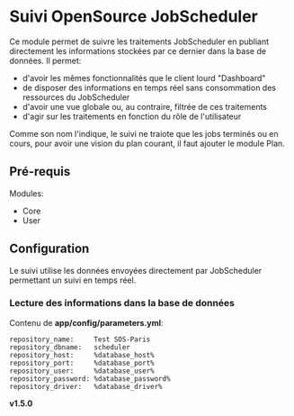 Suivi OpenSource JobScheduler 
=============================

Ce module permet de suivre les traitements JobScheduler en publiant directement les informations stockées par ce dernier dans la base de données. Il permet:
- d'avoir les mêmes fonctionnalités que le client lourd "Dashboard"
- de disposer des informations en temps réel sans consommation des ressources du JobScheduler
- d'avoir une vue globale ou, au contraire, filtrée de ces traitements
- d'agir sur les traitements en fonction du rôle de l'utilisateur

Comme son nom l'indique, le suivi ne traiote que les jobs terminés ou en cours, pour avoir une vision du plan courant, il faut ajouter le module Plan.

Pré-requis
----------
Modules:
- Core
- User

Configuration
-------------
Le suivi utilise les données envoyées directement par JobScheduler permettant un suivi en temps réel.

### Lecture des informations dans la base de données

Contenu de **app/config/parameters.yml**:

    repository_name:     Test SOS-Paris
    repository_dbname:   scheduler
    repository_host:     %database_host%
    repository_port:     %database_port%
    repository_user:     %database_user%
    repository_password: %database_password%
    repository_driver:   %database_driver%

__v1.5.0__